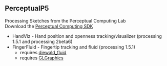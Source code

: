 PerceptualP5 
------------
Processing Sketches from the Perceptual Computing Lab<br>
Download the [Perceptual Computing SDK](http://software.intel.com/en-us/vcsource/tools/perceptual-computing-sdk)

* HandViz - Hand position and openness tracking/visualizer (processing 1.5.1 and processing 2beta6)
* FingerFluid - Fingertip tracking and fluid (processing 1.5.1)
  * requires [diewald_fluid](http://thomasdiewald.com/blog/?p=95)
  * requires [GLGraphics](http://glgraphics.sourceforge.net/)
